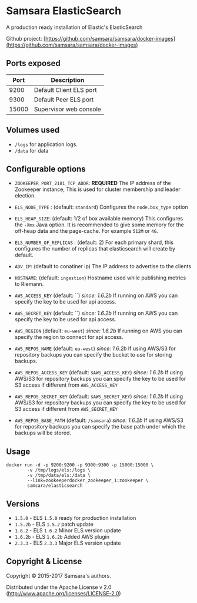 # Samsara ElasticSearch

A production ready installation of Elastic's ElasticSearch

Github project: [https://github.com/samsara/samsara/docker-images](https://github.com/samsara/samsara/docker-images)

## Ports exposed

| Port  | Description             |
|-------|-------------------------|
|  9200 | Default Client ELS port |
|  9300 | Default Peer ELS port   |
| 15000 | Supervisor web console  |

## Volumes used

* `/logs` for application logs.
* `/data` for data

## Configurable options

* `ZOOKEEPER_PORT_2181_TCP_ADDR`: **REQUIRED**
The IP address of the Zookeeper instance,
This is used for cluster membership and
leader election.

* `ELS_NODE_TYPE` : (default: `standard`)
Configures the `node.box_type` option

* `ELS_HEAP_SIZE`: (default: 1/2 of box available memory)
This configures the `-Xmx` Java option.
It is recommended to give some memory for the off-heap
data and the page-cache. For example `512M` or `4G`.

* `ELS_NUMBER_OF_REPLICAS` : (default: 2)
For each primary shard, this configures the number
of replicas that elasticsearch will create by default.

* `ADV_IP`: (default to conatiner ip)
The IP address to advertise to the clients

* `HOSTNAME`: (default: `ingestion`)
Hostname used while publishing metrics to Riemann.

* `AWS_ACCESS_KEY` (default: ``) _since: 1.6.2b_
If running on AWS you can specify the key to be used
for api access.

* `AWS_SECRET_KEY` (default: ``) _since: 1.6.2b_
If running on AWS you can specify the key to be used
for api access.

* `AWS_REGION` (default: `eu-west`) _since: 1.6.2b_
If running on AWS you can specify the region to connect
for api access.

* `AWS_REPOS_NAME` (default: `eu-west`) _since: 1.6.2b_
If using AWS/S3 for repository backups you can specify
the bucket to use for storing backups.

* `AWS_REPOS_ACCESS_KEY` (default: `$AWS_ACCESS_KEY`) _since: 1.6.2b_
If using AWS/S3 for repository backups you can specify
the key to be used for S3 access if different from `AWS_ACCESS_KEY`

* `AWS_REPOS_SECRET_KEY` (default: `$AWS_SECRET_KEY`) _since: 1.6.2b_
If using AWS/S3 for repository backups you can specify
the key to be used for S3 access  if different from `AWS_SECRET_KEY`

* `AWS_REPOS_BASE_PATH` (default: `/samsara`) _since: 1.6.2b_
If using AWS/S3 for repository backups you can specify
the base path under which the backups will be stored.


## Usage

```
docker run -d -p 9200:9200 -p 9300:9300 -p 15000:15000 \
        -v /tmp/logs/els:/logs \
        -v /tmp/data/els:/data \
        --link=zookeeperdocker_zookeeper_1:zookeeper \
        samsara/elasticsearch
```

## Versions

* `1.5.0`  - ELS `1.5.0` ready for production installation
* `1.5.2b` - ELS `1.5.2` patch update
* `1.6.2`  - ELS `1.6.2` Minor ELS version update
* `1.6.2b` - ELS `1.6.2b` Added AWS plugin
* `2.3.3`  - ELS `2.3.3` Major ELS version update


## Copyright & License

Copyright © 2015-2017 Samsara's authors.

Distributed under the Apache License v 2.0 (http://www.apache.org/licenses/LICENSE-2.0)
